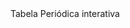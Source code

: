 <head>
     <script>
    (function(h,o,t,j,a,r){
        h.hj=h.hj||function(){(h.hj.q=h.hj.q||[]).push(arguments)};
        h._hjSettings={hjid:5049481,hjsv:6};
        a=o.getElementsByTagName('head')[0];
        r=o.createElement('script');r.async=1;
        r.src=t+h._hjSettings.hjid+j+h._hjSettings.hjsv;
        a.appendChild(r);
    })(window,document,'https://static.hotjar.com/c/hotjar-','.js?sv=');
</script>
     <script async src="https://pagead2.googlesyndication.com/pagead/js/adsbygoogle.js?client=ca-pub-7488774288373844"
     crossorigin="anonymous"></script>
<script async src="https://www.googletagmanager.com/gtag/js?id=G-DSDWJYJHG3"></script>
<script>
  window.dataLayer = window.dataLayer || [];
  function gtag(){dataLayer.push(arguments);}
  gtag('js', new Date());

  gtag('config', 'G-DSDWJYJHG3');
</script></head>
Tabela Periódica interativa
